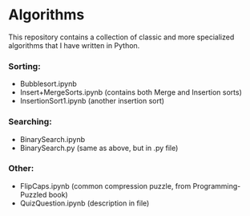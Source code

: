 # Algorithms
This repository contains a collection of classic and more specialized algorithms that I have written in Python.

### Sorting:

* Bubblesort.ipynb
* Insert+MergeSorts.ipynb (contains both Merge and Insertion sorts)
* InsertionSort1.ipynb (another insertion sort)

### Searching:

* BinarySearch.ipynb
* BinarySearch.py (same as above, but in .py file)

### Other:

* FlipCaps.ipynb (common compression puzzle, from Programming-Puzzled book)
* QuizQuestion.ipynb (description in file)
